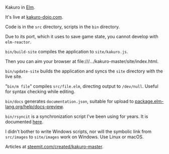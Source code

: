 Kakuro in [Elm](http://elm-lang.org/).

It's live at [kakuro-dojo.com](http://kakuro-dojo.com/).

Code is in the ```src``` directory, scripts in the ```bin``` directory.

Due to its port, which it uses to save game state, you cannot develop with ```elm-reactor```.

```bin/build-site``` compiles the application to ```site/kakuro.js```.

Then you can aim your browser at file:///.../kakuro-master/site/index.html.

```bin/update-site``` builds the application and syncs the ```site``` directory with the live site.

"```bin/m file```" compiles ```src/file.elm```, directing output to ```/dev/null```. Useful for syntax checking while editing.

```bin/docs``` generates ```documentation.json```, suitable for upload to [package.elm-lang.org/help/docs-preview](http://package.elm-lang.org/help/docs-preview).

```bin/rsyncit``` is a synchronization script I've been using for years. It is documented [here](https://steemit.com/hacking/@billstclair/rsyncit).

I didn't bother to write Windows scripts, nor will the symbolic link from ```src/images``` to ```site/images``` work on Windows. Use Linux or macOS.

Articles at <a href='https://steemit.com/created/kakuro-master'>steemit.com/created/kakuro-master</a>.
